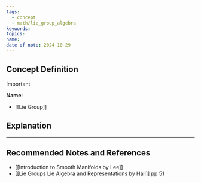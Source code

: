 ```yaml
---
tags:
  - concept
  - math/lie_group_algebra
keywords: 
topics: 
name: 
date of note: 2024-10-29
---
```


## Concept Definition

>[!important]
>**Name**: 



- [[Lie Group]]




## Explanation





-----------
##  Recommended Notes and References


- [[Introduction to Smooth Manifolds by Lee]]
- [[Lie Groups Lie Algebra and Representations by Hall]] pp 51